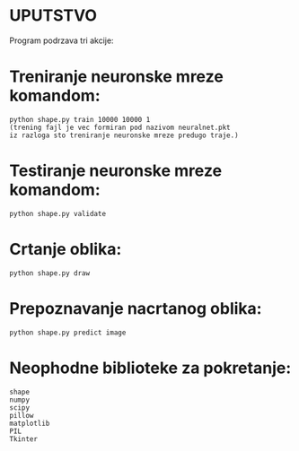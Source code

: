 
# UPUTSTVO

Program podrzava tri akcije:

# Treniranje neuronske mreze komandom:

    python shape.py train 10000 10000 1 
    (trening fajl je vec formiran pod nazivom neuralnet.pkt 
    iz razloga sto treniranje neuronske mreze predugo traje.)
    
# Testiranje neuronske mreze komandom:

    python shape.py validate
    
# Crtanje oblika:

    python shape.py draw

# Prepoznavanje nacrtanog oblika:

    python shape.py predict image

# Neophodne biblioteke za pokretanje:

    shape
    numpy
    scipy
    pillow
    matplotlib
    PIL
    Tkinter


